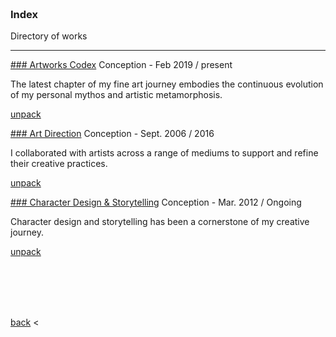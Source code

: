 

<br>
<br>
<br>
<br>

### Index
Directory of works

---

[### Artworks Codex](./artworks-codex.md)
Conception - Feb 2019 / present

The latest chapter of my fine art journey embodies the continuous evolution of my personal mythos and artistic metamorphosis. 

[unpack](./artworks-codex.md)



[### Art Direction](./art-direction.md)
Conception - Sept. 2006 / 2016

I collaborated with artists across a range of mediums to support and refine their creative practices. 

[unpack](./art-direction.md)






[### Character Design & Storytelling](./character-design-&-storytelling.md)
Conception - Mar. 2012 / Ongoing

Character design and storytelling has been a cornerstone of my creative journey. 

[unpack](./character-design-&-storytelling.md)




<br>
<br>
<br>
<br>

[back](./portfolio-introduction) <
